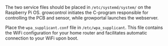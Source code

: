The two service files should be placed in `/etc/systemd/system/` on the Raspberry Pi OS. growcontrol initiates the C-program responsible for controlling the PCB and sensor, while growportal launches the webserver.

Place the `wpa_supplicant.conf` file in `/etc/wpa_supplicant`. This file contains the WiFi configuration for your home router and facilitates automatic connection to your WiFi upon boot.